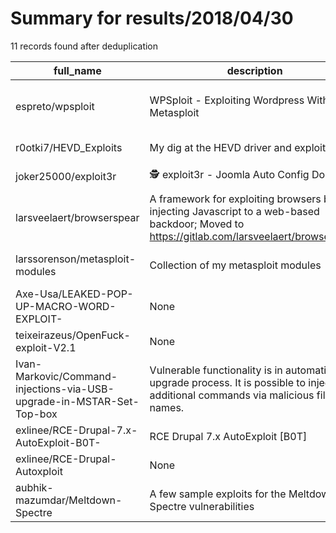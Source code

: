 
# Summary for results/2018/04/30
    
11 records found after deduplication

| full_name | description | html_url | matched_list | matched_count | pushed_at | size | stargazers_count | language | forks_count | vul_ids |
|-----------------------------------------------------------------------|--------------------------------------------------------------------------------------------------------------------------------------------|------------------------------------------------------------------------------------------|---------------------------------------------|-----------------|---------------------------|--------|--------------------|------------|---------------|-----------|
| espreto/wpsploit | WPSploit - Exploiting Wordpress With Metasploit | https://github.com/espreto/wpsploit | ['exploit', 'metasploit module OR payload'] | 2 | 2018-04-30 02:54:36+00:00 | 641 | 195 | Ruby | 66 | [] |
| r0otki7/HEVD_Exploits | My dig at the HEVD driver and exploits | https://github.com/r0otki7/HEVD_Exploits | ['exploit'] | 1 | 2018-04-30 13:46:23+00:00 | 12 | 1 | Python | 0 | [] |
| joker25000/exploit3r | 🕵️ exploit3r - Joomla Auto Config Donwload | https://github.com/joker25000/exploit3r | ['exploit'] | 1 | 2018-04-30 09:39:28+00:00 | 13 | 43 | Python | 11 | [] |
| larsveelaert/browserspear | A framework for exploiting browsers by injecting Javascript to a web-based backdoor; Moved to https://gitlab.com/larsveelaert/browserspear | https://github.com/larsveelaert/browserspear | ['exploit'] | 1 | 2018-04-30 09:09:58+00:00 | 1097 | 3 | JavaScript | 3 | [] |
| larssorenson/metasploit-modules | Collection of my metasploit modules | https://github.com/larssorenson/metasploit-modules | ['metasploit module OR payload'] | 1 | 2018-04-30 02:42:14+00:00 | 13 | 0 | Ruby | 0 | [] |
| Axe-Usa/LEAKED-POP-UP-MACRO-WORD-EXPLOIT- | None | https://github.com/Axe-Usa/LEAKED-POP-UP-MACRO-WORD-EXPLOIT- | ['exploit'] | 1 | 2018-04-30 18:58:00+00:00 | 86 | 4 | AutoIt | 4 | [] |
| teixeirazeus/OpenFuck-exploit-V2.1 | None | https://github.com/teixeirazeus/OpenFuck-exploit-V2.1 | ['exploit'] | 1 | 2018-04-30 00:56:46+00:00 | 11 | 0 | C | 0 | [] |
| Ivan-Markovic/Command-injections-via-USB-upgrade-in-MSTAR-Set-Top-box | Vulnerable functionality is in automatic USB upgrade process. It is possible to inject additional commands via malicious files names. | https://github.com/Ivan-Markovic/Command-injections-via-USB-upgrade-in-MSTAR-Set-Top-box | ['command injection'] | 1 | 2018-04-30 06:29:47+00:00 | 65 | 5 | nan | 1 | [] |
| exlinee/RCE-Drupal-7.x-AutoExploit-B0T- | RCE Drupal 7.x AutoExploit [B0T] | https://github.com/exlinee/RCE-Drupal-7.x-AutoExploit-B0T- | ['exploit', 'rce'] | 2 | 2018-04-30 09:10:19+00:00 | 0 | 0 | | 0 | [] |
| exlinee/RCE-Drupal-Autoxploit | None | https://github.com/exlinee/RCE-Drupal-Autoxploit | ['rce'] | 1 | 2018-04-30 09:15:51+00:00 | 2 | 0 | Shell | 0 | [] |
| aubhik-mazumdar/Meltdown-Spectre | A few sample exploits for the Meltdown and Spectre vulnerabilities | https://github.com/aubhik-mazumdar/Meltdown-Spectre | ['exploit'] | 1 | 2018-04-30 18:56:21+00:00 | 615 | 0 | Batchfile | 0 | [] |
